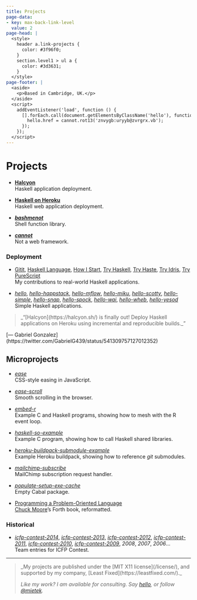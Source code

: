 ```yaml
---
title: Projects
page-data:
- key: max-back-link-level
  value: 2
page-head: |
  <style>
    header a.link-projects {
      color: #3f96f0;
    }
    section.level1 > ul a {
      color: #3d3631;
    }
  </style>
page-footer: |
  <aside>
    <p>Based in Cambridge, UK.</p>
  </aside>
  <script>
    addEventListener('load', function () {
      [].forEach.call(document.getElementsByClassName('hello'), function (hello) {
        hello.href = cannot.rot13('znvygb:uryyb@zvrgrx.vb');
      });
    });
  </script>
---
```



Projects
========

-   [**Halcyon**](https://halcyon.sh/)\
    Haskell application deployment.

-   [**Haskell on Heroku**](https://haskellonheroku.com/)\
    Haskell web application deployment.

-   [**_bashmenot_**](https://bashmenot.mietek.io/)\
    Shell function library.

-   [**_cannot_**](https://cannot.mietek.io/)\
    Not a web framework.


### Deployment

-   [Gitit](https://github.com/mietek/gitit/), [Haskell Language](https://github.com/mietek/hl/), [How I Start](https://github.com/mietek/howistart/), [Try Haskell](https://github.com/mietek/tryhaskell/), [Try Haste](https://github.com/mietek/tryhaste/), [Try Idris](https://github.com/mietek/tryidris/), [Try PureScript](https://github.com/mietek/trypurescript/)\
    My contributions to real-world Haskell applications.

-   [_hello_](https://github.com/mietek/hello/), [_hello-happstack_](https://github.com/mietek/hello-happstack/), [_hello-mflow_](https://github.com/mietek/hello-mflow/), [_hello-miku_](https://github.com/mietek/hello-miku/), [_hello-scotty_](https://github.com/mietek/hello-scotty/), [_hello-simple_](https://github.com/mietek/hello-simple/), [_hello-snap_](https://github.com/mietek/hello-happstack/), [_hello-spock_](https://github.com/mietek/hello-spock/), [_hello-wai_](https://github.com/mietek/hello-wai/), [_hello-wheb_](https://github.com/mietek/hello-wheb/), [_hello-yesod_](https://github.com/mietek/hello-yesod/)\
    Simple Haskell applications.


<aside>
<a class="micro face gabriel-gonzales" href="https://twitter.com/GabrielG439/status/541309757127012352"></a>
<blockquote>_“[Halcyon](https://halcyon.sh/) is finally out! Deploy Haskell applications on Heroku using incremental and reproducible builds._”</blockquote>
<p>[— Gabriel Gonzalez](https://twitter.com/GabrielG439/status/541309757127012352)</p>
</aside>


Microprojects
-------------

-   [_ease_](https://github.com/mietek/ease/)\
    CSS-style easing in JavaScript.

-   [_ease-scroll_](https://github.com/mietek/ease-scroll/)\
    Smooth scrolling in the browser.

-   [_embed-r_](https://github.com/mietek/embed-r/)\
    Example C and Haskell programs, showing how to mesh with the R event loop.

-   [_haskell-so-example_](https://github.com/mietek/haskell-so-example/)\
    Example C program, showing how to call Haskell shared libraries.

-   [_heroku-buildpack-submodule-example_](https://github.com/mietek/heroku-buildpack-submodule-example/)\
    Example Heroku buildpack, showing how to reference _git_ submodules.

-   [_mailchimp-subscribe_](https://github.com/mietek/mailchimp-subscribe/)\
    MailChimp subscription request handler.

-   [_populate-setup-exe-cache_](https://github.com/mietek/populate-setup-exe-cache/)\
    Empty Cabal package.

-   [Programming a Problem-Oriented Language](https://github.com/mietek/programming-a-problem-oriented-language/)\
    [Chuck Moore](http://colorforth.com/)’s Forth book, reformatted.


### Historical

-   [_icfp-contest-2014_](https://github.com/mietek/icfp-contest-2014/), [_icfp-contest-2013_](https://github.com/mietek/icfp-contest-2013/), [_icfp-contest-2012_](https://github.com/mietek/icfp-contest-2012/), [_icfp-contest-2011_](https://github.com/mietek/icfp-contest-2011/), [_icfp-contest-2010_](https://github.com/mietek/icfp-contest-2010/), [_icfp-contest-2009_](https://github.com/mietek/icfp-contest-2009/), _2008_, _2007_, _2006_…\
    Team entries for ICFP Contest.


---

<div class="aside-like">
<a class="face mietek" href="https://mietek.io/"></a>
<blockquote>_My projects are published under the [MIT X11 license](/license/), and supported by my company, [Least Fixed](https://leastfixed.com/)._

_Like my work?  I am available for consulting.  Say <a class="hello" href="">hello</a>, or follow <a href="https://twitter.com/mietek">@mietek</a>._
</blockquote>
</div>
